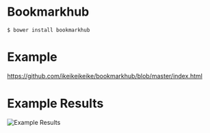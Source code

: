 Bookmarkhub
===========

```shell
$ bower install bookmarkhub
```


Example
=======

https://github.com/ikeikeikeike/bookmarkhub/blob/master/index.html

Example Results
===============

![Example Results](https://dl.dropboxusercontent.com/u/6574724/results_bookmarkhub.js.png "Example Results")
